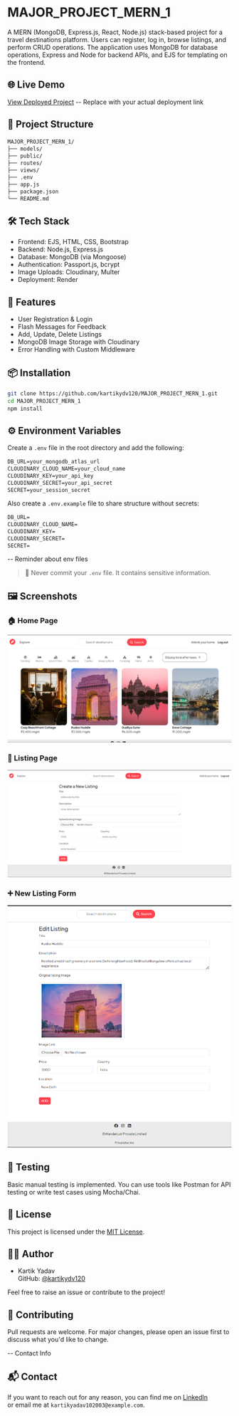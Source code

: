 # MAJOR_PROJECT_MERN_1

A MERN (MongoDB, Express.js, React, Node.js) stack-based project for a travel destinations platform. Users can register, log in, browse listings, and perform CRUD operations. The application uses MongoDB for database operations, Express and Node for backend APIs, and EJS for templating on the frontend.

## 🌐 Live Demo
[View Deployed Project](https://major-project-mern-1.onrender.com/listings) -- Replace with your actual deployment link

## 📁 Project Structure
```
MAJOR_PROJECT_MERN_1/
├── models/
├── public/
├── routes/
├── views/
├── .env
├── app.js
├── package.json
└── README.md
```

## 🛠️ Tech Stack
- Frontend: EJS, HTML, CSS, Bootstrap
- Backend: Node.js, Express.js
- Database: MongoDB (via Mongoose)
- Authentication: Passport.js, bcrypt
- Image Uploads: Cloudinary, Multer
- Deployment: Render

## 🚀 Features
- User Registration & Login
- Flash Messages for Feedback
- Add, Update, Delete Listings
- MongoDB Image Storage with Cloudinary
- Error Handling with Custom Middleware

## 📦 Installation
```bash
git clone https://github.com/kartikydv120/MAJOR_PROJECT_MERN_1.git
cd MAJOR_PROJECT_MERN_1
npm install
```

## ⚙️ Environment Variables
Create a `.env` file in the root directory and add the following:

```env
DB_URL=your_mongodb_atlas_url
CLOUDINARY_CLOUD_NAME=your_cloud_name
CLOUDINARY_KEY=your_api_key
CLOUDINARY_SECRET=your_api_secret
SECRET=your_session_secret
```

Also create a `.env.example` file to share structure without secrets:

```env
DB_URL=
CLOUDINARY_CLOUD_NAME=
CLOUDINARY_KEY=
CLOUDINARY_SECRET=
SECRET=
```

-- Reminder about env files
> 🔐 Never commit your `.env` file. It contains sensitive information.

## 🖼️ Screenshots

### 🏠 Home Page  
![Home](home.png)

### 📃 Listing Page  
![Listing](listing.png)

### ➕ New Listing Form  
![New Listing](EditListing.png)

## 🧪 Testing
Basic manual testing is implemented. You can use tools like Postman for API testing or write test cases using Mocha/Chai.

## 🧾 License
This project is licensed under the [MIT License](LICENSE).

## 🧑‍💻 Author
- Kartik Yadav  
GitHub: [@kartikydv120](https://github.com/kartikydv120)

Feel free to raise an issue or contribute to the project!

## 🤝 Contributing
Pull requests are welcome. For major changes, please open an issue first to discuss what you'd like to change.

-- Contact Info
## 📬 Contact
If you want to reach out for any reason, you can find me on [LinkedIn](https://www.linkedin.com/in/kartik-yadav-91929a271?utm_source=share&utm_campaign=share_via&utm_content=profile&utm_medium=android_app)  
or email me at `kartikyadav102003@example.com`.
